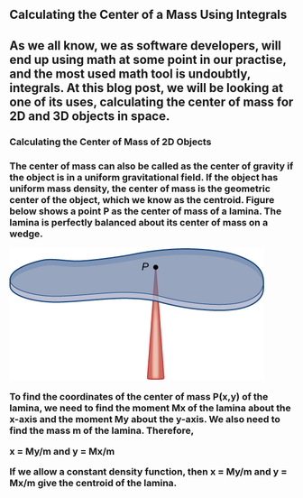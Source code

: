 <h2>Calculating the Center of a Mass Using Integrals<h2/>
  As we all know, we as software developers, will end up using math at some point in our practise, and the most used math tool is undoubtly, integrals.
  At this blog post, we will be looking at one of its uses, calculating the center of mass for 2D and 3D objects in space.
  
<h3>Calculating the Center of Mass of 2D Objects<h3/>
  The center of mass can also be called as the center of gravity if the object is in a uniform gravitational field.
  If the object has uniform mass density, the center of mass is the geometric center of the object, which we know as the centroid.
  Figure below shows a point P as the center of mass of a lamina. The lamina is perfectly balanced about its center of mass on a wedge.
  
  ![alt text](https://github.com/AlperenYilmz/kodluyoruzilkrepo/blob/main/CNX_Calc_Figure_15_06_001.jpg?raw=true)
  
  To find the coordinates of the center of mass P(x,y) of the lamina, we need to find the moment Mx of the lamina about the x-axis and the moment My 
  about the y-axis. We also need to find the mass m of the lamina. Therefore,

  x = My/m  and y = Mx/m

  If we allow a constant density function, then x = My/m and y = Mx/m give the centroid of the lamina.
